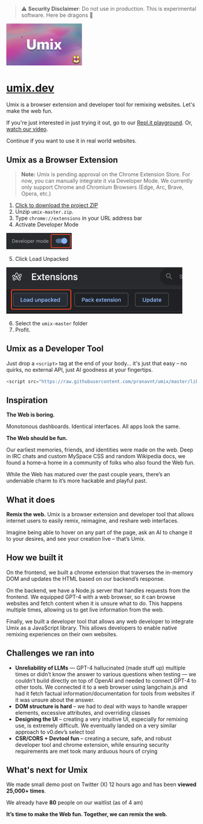 > ⚠️ **Security Disclaimer**: Do not use in production. This is experimental software. Here be dragons 🐉

<a href="https://youtu.be/8rdGUPiv2O0" target="_blank"><img width="200" alt="Banner" src="/umix-banner.png"></a>

# [umix.dev](https://umix.dev)

Umix is a browser extension and developer tool for remixing websites. Let's make the web fun.

If you're just interested in just trying it out, go to our [Repl.it playground](https://replit.com/@aidenbai05/QuestionableRedForm#script.js). Or, [watch our video](https://youtu.be/8rdGUPiv2O0).

Continue if you want to use it in real world websites.

## Umix as a Browser Extension

> **Note:** Umix is pending approval on the Chrome Extension Store. For now, you can manually integrate it via Developer Mode. We currently only support Chrome and Chromium Browsers (Edge, Arc, Brave, Opera, etc.)

1. [Click to download the project ZIP](https://github.com/pranavnt/umix/archive/refs/heads/master.zip)
2. Unzip `umix-master.zip`.
3. Type `chrome://extensions` in your URL address bar
4. Activate Developer Mode
<img width="173" alt="image" src="/dev-mode.png">

5. Click Load Unpacked
<img width="466" alt="image" src="/unpacked.png">

6. Select the `umix-master` folder
7. Profit.

## Umix as a Developer Tool

Just drop a `<script>` tag at the end of your body... it's just that easy – no quirks, no external API, just AI goodness at your fingertips.

```js
<script src="https://raw.githubusercontent.com/pranavnt/umix/master/library.js?token=GHSAT0AAAAAAB4IOFADRX73XYILZ3H2UZGWZJL3W6Q"></script>
```

## Inspiration

**The Web is boring.** 

Monotonous dashboards. Identical interfaces. All apps look the same. 

**The Web should be fun.** 

Our earliest memories, friends, and identities were made on the web. Deep in IRC chats and custom MySpace CSS and random Wikipedia docs, we found a home–a home in a community of folks who also found the Web fun. 

While the Web has matured over the past couple years, there’s an undeniable charm to it’s more hackable and playful past.


## What it does

**Remix the web.** Umix is a browser extension and developer tool that allows internet users to easily remix, reimagine, and reshare web interfaces. 

Imagine being able to hover on any part of the page, ask an AI to change it to your desires, and see your creation live – that’s Umix.



## How we built it

On the frontend, we built a chrome extension that traverses the in-memory DOM and updates the HTML based on our backend’s response.

On the backend, we have a Node.js server that handles requests from the frontend. We equipped GPT-4 with a web browser, so it can browse websites and fetch content when it is unsure what to do. This happens multiple times, allowing us to get live information from the web.

Finally, we built a developer tool that allows any web developer to integrate Umix as a JavaScript library. This allows developers to enable native remixing experiences on their own websites.


## Challenges we ran into


- **Unreliability of LLMs** — GPT-4 hallucinated (made stuff up) multiple times or didn’t know the answer to various questions when testing — we couldn’t build directly on top of OpenAI and needed to connect GPT-4 to other tools. We connected it to a web browser using langchain.js and had it fetch factual information/documentation for tools from websites if it was unsure about the answer. 
- **DOM structure is hard** – we had to deal with ways to handle wrapper elements, excessive attributes, and overriding classes
- **Designing the UI** – creating a very intuitive UI, especially for remixing use, is extremely difficult. We eventually landed on a very similar approach to v0.dev’s select tool
- **CSR/CORS + Devtool fun** – creating a secure, safe, and robust developer tool and chrome extension, while ensuring security requirements are met took many arduous hours of crying

## What's next for Umix

We made small demo post on Twitter (X) 12 hours ago and has been **viewed 25,000+ times**. 

We already have **80** people on our waitlist (as of 4 am)

**It’s time to make the Web fun. Together, we can remix the web.**


